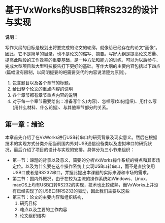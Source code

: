 #    基于VxWorks的USB口转RS232的设计与实现

**说明：**

​	写作大纲的目标是规划出将要完成的论文的轮廓，就像给已经存在的论文“画像”。因此，它不是简单的目录，也不是论文的缩写、摘要。写好大纲是提高论文质量、提高此阶段的工作效率的重要基础，是一种方法和能力的训练，可以为以后参与、完成大型项目和大型科技报告打下更好的基础。写作大纲的主要内容包括以下四点(篇幅没有限制，以简明扼要的吧需要交代的内容说清楚为原则)。

1. 包含题目以及各个章节的标题。
2. 给出整个论文的重点内容的说明
3. 各个章节都有章节重点内容的说明
4. 对于每一个章节需要给出：准备写什么(内容)、怎样写(如何组织)、用什么写(用什么材料、什么论据)、与其他章节部分的关系。





## 					第一章：绪论

​	本章首先介绍了在VxWorks进行USB转串口的研究背景及现实意义。然后在根据技术的实现方式分类介绍当前国内外对USB通信设备类以及虚拟串口的研究状况，最后介绍了项目的设计与实现的安排。具体分为三小节来组织：

- 第一节：课题的背景以及意义，简要的分析VxWorks操作系统的特点和其市场定位。以及为什么要在这个操作系统上实现USB口转串口，而不是直接使用USB口或者是RS232串口。并据此提出本课题的实际来源和市场的需求。
- 第二节：国内外概况，由于在较为主流的操作系统如Windows、Linux、macOS上均有USB口转RS232的实现，技术也比较成熟，而VxWorks上并没有已经实现了的USB口转RS232的驱动，因此我们主要以这些
- 第三节：论文的主要内容和组织结构，
  1. 研究目标
  2. 难点以及主要的工作内容
  3. 论文组织结构

​	

